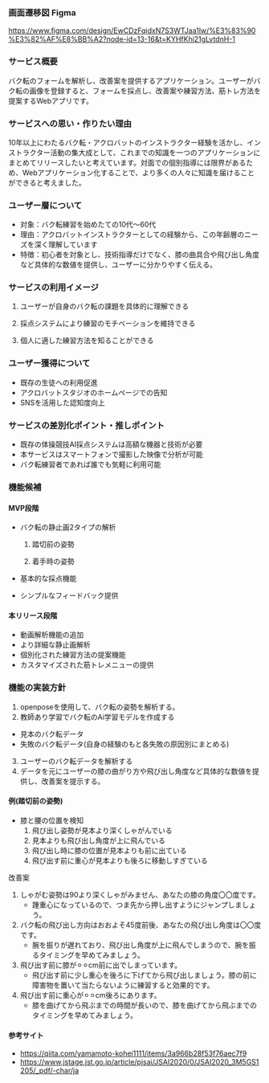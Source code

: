 
### **画面遷移図 Figma**
https://www.figma.com/design/EwCDzFqidxN7S3WTJaa1lw/%E3%83%90%E3%82%AF%E8%BB%A2?node-id=13-16&t=KYHfKhi21gLvtdnH-1



### **サービス概要**

バク転のフォームを解析し、改善案を提供するアプリケーション。ユーザーがバク転の画像を登録すると、フォームを採点し、改善案や練習方法、筋トレ方法を提案するWebアプリです。

### **サービスへの思い・作りたい理由**

10年以上にわたるバク転・アクロバットのインストラクター経験を活かし、インストラクター活動の集大成として、これまでの知識を一つのアプリケーションにまとめてリリースしたいと考えています。対面での個別指導には限界があるため、Webアプリケーション化することで、より多くの人々に知識を届けることができると考えました。

### **ユーザー層について**

- 対象：バク転練習を始めたての10代〜60代
- 理由：アクロバットインストラクターとしての経験から、この年齢層のニーズを深く理解しています
- 特徴：初心者を対象とし、技術指導だけでなく、膝の曲具合や飛び出し角度など具体的な数値を提供し、ユーザーに分かりやすく伝える。

### **サービスの利用イメージ**

1. ユーザーが自身のバク転の課題を具体的に理解できる

2. 採点システムにより練習のモチベーションを維持できる

3. 個人に適した練習方法を知ることができる

### **ユーザー獲得について**

- 既存の生徒への利用促進
- アクロバットスタジオのホームページでの告知
- SNSを活用した認知度向上

### **サービスの差別化ポイント・推しポイント**

- 既存の体操競技AI採点システムは高額な機器と技術が必要
- 本サービスはスマートフォンで撮影した映像で分析が可能
- バク転練習者であれば誰でも気軽に利用可能

### **機能候補**

#### MVP段階

- バク転の静止画2タイプの解析

  1. 踏切前の姿勢

  2. 着手時の姿勢

- 基本的な採点機能
- シンプルなフィードバック提供

#### 本リリース段階

- 動画解析機能の追加
- より詳細な静止画解析
- 個別化された練習方法の提案機能
- カスタマイズされた筋トレメニューの提供

### **機能の実装方針**

1. openposeを使用して、バク転の姿勢を解析する。
2. 教師あり学習でバク転のAi学習モデルを作成する
  - 見本のバク転データ
  - 失敗のバク転データ(自身の経験のもと各失敗の原因別にまとめる)

3. ユーザーのバク転データを解析する
4. データを元にユーザーの膝の曲がり方や飛び出し角度など具体的な数値を提供し、改善案を提示する。



#### **例**(踏切前の姿勢)
- 膝と腰の位置を検知
  1. 飛び出し姿勢が見本より深くしゃがんでいる
  2. 見本よりも飛び出し角度が上に飛んでいる
  3. 飛び出し時に膝の位置が見本よりも前に出ている
  4. 飛び出す前に重心が見本よりも後ろに移動しすぎている

改善案
  1. しゃがむ姿勢は90より深くしゃがみません、あなたの膝の角度〇〇度です。
     - 踵重心になっているので、つま先から押し出すようにジャンプしましょう。
  2. バク転の飛び出し方向はおおよそ45度前後、あなたの飛び出し角度は〇〇度です。
     - 腕を振りが遅れており、飛び出し角度が上に飛んでしまうので、腕を振るタイミングを早めてみましょう。
  3. 飛び出す前に膝が⚪︎⚪︎cm前に出でしまっています。
     - 飛び出す前に少し重心を後ろに下げてから飛び出しましょう。膝の前に障害物を置いて当たらないように練習すると効果的です。
  4. 飛び出す前に重心が⚪︎⚪︎cm後ろにあります。
     - 膝を曲げてから飛ぶまでの時間が長いので、膝を曲げてから飛ぶまでのタイミングを早めてみましょう。

#### **参考サイト**

- https://qiita.com/yamamoto-kohei1111/items/3a966b28f53f76aec7f9
- https://www.jstage.jst.go.jp/article/pjsai/JSAI2020/0/JSAI2020_3M5GS1205/_pdf/-char/ja

